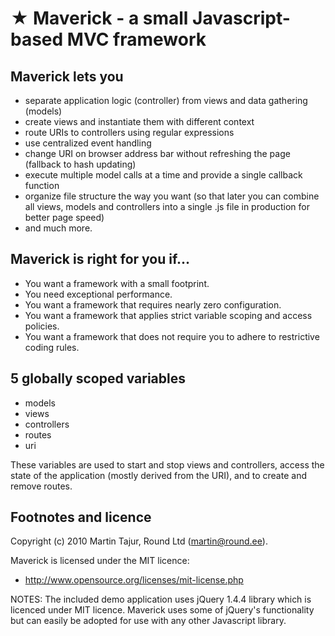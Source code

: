 ★ Maverick - a small Javascript-based MVC framework 
===================================================

Maverick lets you
-----------------

* separate application logic (controller) from views and data gathering (models)
* create views and instantiate them with different context
* route URIs to controllers using regular expressions
* use centralized event handling
* change URI on browser address bar without refreshing the page (fallback to hash updating)
* execute multiple model calls at a time and provide a single callback function
* organize file structure the way you want (so that later you can combine all views, models and controllers into a single .js file in production for better page speed)
* and much more.

Maverick is right for you if...
-------------------------------

* You want a framework with a small footprint.
* You need exceptional performance.
* You want a framework that requires nearly zero configuration.
* You want a framework that applies strict variable scoping and access policies.
* You want a framework that does not require you to adhere to restrictive coding rules.

5 globally scoped variables
--------------------------------------------------

* models
* views
* controllers
* routes
* uri

These variables are used to start and stop views and controllers, access the state of the application (mostly derived from the URI), and to create and remove routes.

Footnotes and licence
---------------------

Copyright (c) 2010 Martin Tajur, Round Ltd (martin@round.ee).

Maverick is licensed under the MIT licence:

* http://www.opensource.org/licenses/mit-license.php

NOTES:
The included demo application uses jQuery 1.4.4 library which is licenced under MIT licence.
Maverick uses some of jQuery's functionality but can easily be adopted for use with any other Javascript library.
